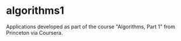 algorithms1
===========

Applications developed as part of the course "Algorithms, Part 1" from Princeton via Coursera.
